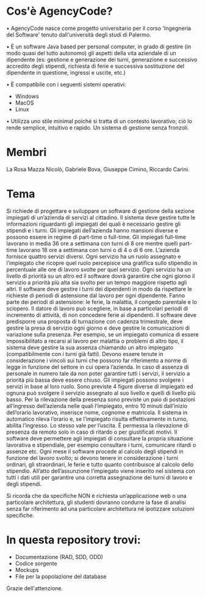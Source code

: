 # Cos'è AgencyCode?

• AgencyCode nasce come progetto universitario per il corso 'Ingegneria del Software' tenuto dall'università degli studi di Palermo.

• È un software Java based per personal computer, in grado di gestire (in modo quasi del tutto autonomo) gli aspetti della vita aziendale di un dipendente (es: gestione e generazione dei turni, generazione e successivo accredito degli stipendi, richiesta di ferie e successiva sostituzione del dipendente in questione, ingressi e uscite, etc.)

• È compatibile con i seguenti sistemi operativi:
- Windows
- MacOS
- Linux

• Utilizza uno stile minimal poiché si tratta di un contesto lavorativo; ciò lo rende semplice, intuitivo e rapido. Un sistema di gestione senza fronzoli.

# Membri
La Rosa Mazza Nicolò, 
Gabriele Bova, 
Giuseppe Cimino, 
Riccardo Carini.

# Tema
Si richiede di progettare e sviluppare un software di gestione della sezione impiegati di un’azienda di servizi al cittadino. Il sistema deve gestire tutte le informazioni riguardanti gli impiegati dei quali è necessario gestire gli stipendi e i turni. Gli impiegati dell’azienda hanno mansioni diverse e possono essere in regime di part-time o full-time. Gli impiegati full-time lavorano in media 36 ore a settimana con turni di 8 ore mentre quelli part-time lavorano 18 ore a settimana con turni o di 4 o di 6 ore.
L’azienda fornisce quattro servizi diversi. Ogni servizio ha un ruolo assegnato e l’impiegato che ricopre quel ruolo percepisce una gratifica sullo stipendio in percentuale alle ore di lavoro svolte per quel servizio. Ogni servizio ha un livello di priorità su un altro ed il software dovrà garantire che ogni giorno il servizio a priorità più alta sia svolto per un tempo maggiore rispetto agli altri. 
Il software deve gestire i turni dei dipendenti in modo da rispettare le richieste di periodi di astensione dal lavoro per ogni dipendente. Fanno parte dei periodi di astensione: le ferie, la 
malattia, il congedo parentale e lo sciopero. Il datore di lavoro può scegliere, in base a particolari periodi di incremento di attività, di non concedere ferie ai dipendenti. 
Il software deve predisporre una proposta di turnazione con cadenza trimestrale, deve gestire la presa di servizio ogni giorno e deve gestire le comunicazioni di variazione sulla presenza. Per esempio, se un impiegato comunica di essere impossibilitato a recarsi al lavoro per malattia o 
problemi di altro tipo, il sistema deve gestire la sua assenza chiamando un altro impiegato (compatibilmente con i turni già fatti). Devono essere tenute in considerazione i vincoli sui turni che possono far riferimento a norme di legge in funzione del settore in cui opera l’azienda.
In caso di assenza di personale in numero tale da non poter garantire tutti i servizi, il servizio a 
priorità più bassa deve essere chiuso.
Gli impiegati possono svolgere i servizi in base al loro ruolo. Sono previste 4 figure diverse di 
impiegato ed ognuna può svolgere il servizio assegnato al suo livello e quelli di livello più basso. 
Per la rilevazione della presenza sono previste un paio di postazioni all’ingresso dell’azienda nelle 
quali l’impiegato, entro 10 minuti dall’inizio dell’orario lavorativo, inserisce nome, cognome e matricola. Il sistema in automatico rileva l’orario e, se l’impiegato risulta effettivamente in turno, abilita l’ingresso. Lo stesso vale per l’uscita. È permessa la rilevazione di presenza da remoto solo in caso di ritardo o per giustificati motivi.
Il software deve permettere agli impiegati di consultare la propria situazione lavorativa e stipendiale, per esempio consultare i turni, comunicare ritardi o assenze etc.
Ogni mese il software procede al calcolo degli stipendi in funzione del lavoro svolto; si devono tenere in considerazione i turni ordinari, gli straordinari, le ferie e tutto quanto contribuisce al calcolo dello stipendio.
All’atto dell’assunzione l’impiegato viene inserito nel sistema con tutti i dati utili per garantire una corretta assegnazione dei turni di lavoro e degli stipendi.

Si ricorda che da specifiche NON è richiesta un’applicazione web o una particolare architettura, gli studenti dovranno condurre la fase di analisi senza far riferimento ad una particolare architettura né ipotizzare soluzioni specifiche.

# In questa repository trovi:
- Documentazione (RAD, SDD, ODD)
- Codice sorgente
- Mockups
- File per la popolazione del database

Grazie dell'attenzione.
